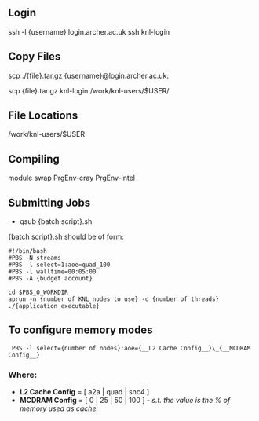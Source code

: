 ## Login
ssh -l {username} login.archer.ac.uk
ssh knl-login

## Copy Files
scp ./{file}.tar.gz {username}@login.archer.ac.uk:

scp {file}.tar.gz knl-login:/work/knl-users/$USER/

## File Locations
/work/knl-users/$USER

## Compiling
module swap PrgEnv-cray PrgEnv-intel


## Submitting Jobs
 * qsub {batch script}.sh

{batch script}.sh should be of form:

```
#!/bin/bash
#PBS -N streams
#PBS -l select=1:aoe=quad_100
#PBS -l walltime=00:05:00
#PBS -A {budget account}

cd $PBS_O_WORKDIR
aprun -n {number of KNL nodes to use} -d {number of threads} ./{application executable}
```
## To configure memory modes
```
 PBS -l select={number of nodes}:aoe={__L2 Cache Config__}\_{__MCDRAM Config__}
 ```
 ### Where:
  * __L2 Cache Config__ = [ a2a | quad | snc4 ]
  * __MCDRAM Config__   = [ 0 | 25 | 50 | 100 ] -  _s.t. the value is the % of memory used as cache._